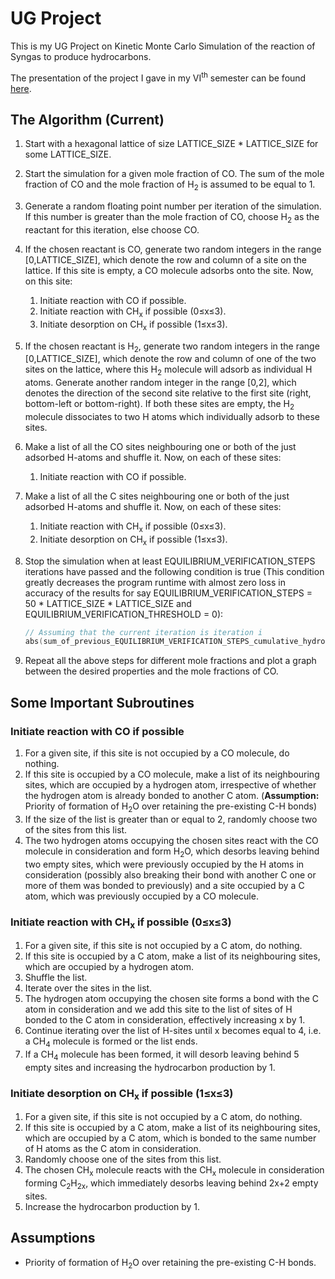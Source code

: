 # UG Project
This is my UG Project on Kinetic Monte Carlo Simulation of the reaction of Syngas to produce hydrocarbons.

The presentation of the project I gave in my VI<sup>th</sup> semester can be found [here](https://drive.google.com/open?id=1jyiGVkmOm2lhAfoux6vd9_GlsXFtRRI0jGSqEkwMUpg).

## The Algorithm (Current)
1. Start with a hexagonal lattice of size LATTICE_SIZE * LATTICE_SIZE for some LATTICE_SIZE.
1. Start the simulation for a given mole fraction of CO. The sum of the mole fraction of CO and the mole fraction of H<sub>2</sub> is assumed to be equal to 1.
1. Generate a random floating point number per iteration of the simulation. If this number is greater than the mole fraction of CO, choose H<sub>2</sub> as the reactant for this iteration, else choose CO.
1. If the chosen reactant is CO, generate two random integers in the range [0,LATTICE_SIZE], which denote the row and column of a site on the lattice. If this site is empty, a CO molecule adsorbs onto the site. Now, on this site:
    1. Initiate reaction with CO if possible.
    1. Initiate reaction with CH<sub>x</sub> if possible (0&leq;x&leq;3).
    1. Initiate desorption on CH<sub>x</sub> if possible (1&leq;x&leq;3).
1. If the chosen reactant is H<sub>2</sub>, generate two random integers in the range [0,LATTICE_SIZE], which denote the row and column of one of the two sites on the lattice, where this H<sub>2</sub> molecule will adsorb as individual H atoms. Generate another random integer in the range [0,2], which denotes the direction of the second site relative to the first site (right, bottom-left or bottom-right). If both these sites are empty, the H<sub>2</sub> molecule dissociates to two H atoms which individually adsorb to these sites.
1. Make a list of all the CO sites neighbouring one or both of the just adsorbed H-atoms and shuffle it. Now, on each of these sites:
    1. Initiate reaction with CO if possible.
1. Make a list of all the C sites neighbouring one or both of the just adsorbed H-atoms and shuffle it. Now, on each of these sites:
    1. Initiate reaction with CH<sub>x</sub> if possible (0&leq;x&leq;3).
    1. Initiate desorption on CH<sub>x</sub> if possible (1&leq;x&leq;3).
1. Stop the simulation when at least EQUILIBRIUM_VERIFICATION_STEPS iterations have passed and the following condition is true (This condition greatly decreases the program runtime with almost zero loss in accuracy of the results for say EQUILIBRIUM_VERIFICATION_STEPS = 50 * LATTICE_SIZE * LATTICE_SIZE and EQUILIBRIUM_VERIFICATION_THRESHOLD = 0):

    ```c++
    // Assuming that the current iteration is iteration i
    abs(sum_of_previous_EQUILIBRIUM_VERIFICATION_STEPS_cumulative_hydrocarbon_productions - (cumulative_hydrocarbon_production[i-EQUILIBRIUM_VERIFICATION_STEPS+1] + cumulative_hydrocarbon_production[i-    EQUILIBRIUM_VERIFICATION_STEPS+1]) * EQUILIBRIUM_VERIFICATION_STEPS / 2) <= EQUILIBRIUM_VERIFICATION_THRESHOLD)
    ```

1. Repeat all the above steps for different mole fractions and plot a graph between the desired properties and the mole fractions of CO.


## Some Important Subroutines

### Initiate reaction with CO if possible
1. For a given site, if this site is not occupied by a CO molecule, do nothing.
1. If this site is occupied by a CO molecule, make a list of its neighbouring sites, which are occupied by a hydrogen atom, irrespective of whether the hydrogen atom is already bonded to another C atom. (**Assumption:** Priority of formation of H<sub>2</sub>O over retaining the pre-existing C-H bonds)
1. If the size of the list is greater than or equal to 2, randomly choose two of the sites from this list.
1. The two hydrogen atoms occupying the chosen sites react with the CO molecule in consideration and form H<sub>2</sub>O, which desorbs leaving behind two empty sites, which were previously occupied by the H atoms in consideration (possibly also breaking their bond with another C one or more of them was bonded to previously) and a site occupied by a C atom, which was previously occupied by a CO molecule.

### Initiate reaction with CH<sub>x</sub> if possible (0&leq;x&leq;3)
1. For a given site, if this site is not occupied by a C atom, do nothing.
1. If this site is occupied by a C atom, make a list of its neighbouring sites, which are occupied by a hydrogen atom.
1. Shuffle the list.
1. Iterate over the sites in the list.
1. The hydrogen atom occupying the chosen site forms a bond with the C atom in consideration and we add this site to the list of sites of H bonded to the C atom in consideration, effectively increasing x by 1.
1. Continue iterating over the list of H-sites until x becomes equal to 4, i.e. a CH<sub>4</sub> molecule is formed or the list ends.
1. If a CH<sub>4</sub> molecule has been formed, it will desorb leaving behind 5 empty sites and increasing the hydrocarbon production by 1.

### Initiate desorption on CH<sub>x</sub> if possible (1&leq;x&leq;3)
1. For a given site, if this site is not occupied by a C atom, do nothing.
1. If this site is occupied by a C atom, make a list of its neighbouring sites, which are occupied by a C atom, which is bonded to the same number of H atoms as the C atom in consideration.
1. Randomly choose one of the sites from this list.
1. The chosen CH<sub>x</sub> molecule reacts with the CH<sub>x</sub> molecule in consideration forming C<sub>2</sub>H<sub>2x</sub>, which immediately desorbs leaving behind 2x+2 empty sites.
1. Increase the hydrocarbon production by 1.


## Assumptions

- Priority of formation of H<sub>2</sub>O over retaining the pre-existing C-H bonds.
